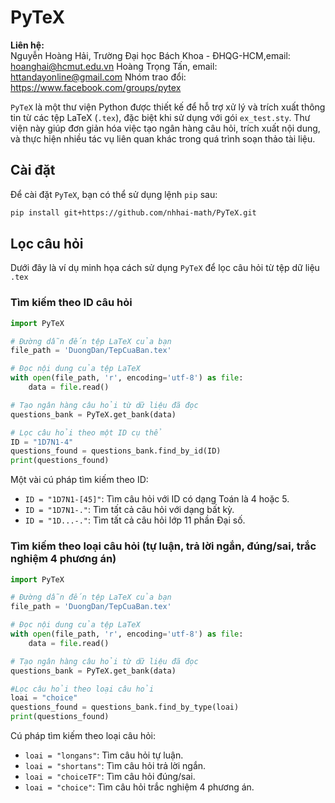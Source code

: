 
# PyTeX

**Liên hệ:**  
Nguyễn Hoàng Hải, Trường Đại học Bách Khoa - ĐHQG-HCM,email: hoanghai@hcmut.edu.vn
Hoàng Trọng Tấn, email: httandayonline@gmail.com
Nhóm trao đổi: https://www.facebook.com/groups/pytex

`PyTeX` là một thư viện Python được thiết kế để hỗ trợ xử lý và trích xuất thông tin từ các tệp LaTeX (`.tex`), đặc biệt khi sử dụng với gói `ex_test.sty`. Thư viện này giúp đơn giản hóa việc tạo ngân hàng câu hỏi, trích xuất nội dung, và thực hiện nhiều tác vụ liên quan khác trong quá trình soạn thảo tài liệu.

## Cài đặt

Để cài đặt `PyTeX`, bạn có thể sử dụng lệnh `pip` sau:

```bash
pip install git+https://github.com/nhhai-math/PyTeX.git
```

## Lọc câu hỏi

Dưới đây là ví dụ minh họa cách sử dụng `PyTeX` để lọc câu hỏi từ tệp dữ liệu `.tex`

### Tìm kiếm theo ID câu hỏi
```python
import PyTeX

# Đường dẫn đến tệp LaTeX của bạn
file_path = 'DuongDan/TepCuaBan.tex'

# Đọc nội dung của tệp LaTeX
with open(file_path, 'r', encoding='utf-8') as file:
    data = file.read()

# Tạo ngân hàng câu hỏi từ dữ liệu đã đọc
questions_bank = PyTeX.get_bank(data)

# Lọc câu hỏi theo một ID cụ thể
ID = "1D7N1-4"
questions_found = questions_bank.find_by_id(ID)
print(questions_found)
```
Một vài cú pháp tìm kiếm theo ID:

- `ID = "1D7N1-[45]"`: Tìm câu hỏi với ID có dạng Toán là 4 hoặc 5.
- `ID = "1D7N1-."`: Tìm tất cả câu hỏi với dạng bất kỳ.
- `ID = "1D...-."`: Tìm tất cả câu hỏi lớp 11 phần Đại số.
### Tìm kiếm theo loại câu hỏi (tự luận, trả lời ngắn, đúng/sai, trắc nghiệm 4 phương án)
```python
import PyTeX

# Đường dẫn đến tệp LaTeX của bạn
file_path = 'DuongDan/TepCuaBan.tex'

# Đọc nội dung của tệp LaTeX
with open(file_path, 'r', encoding='utf-8') as file:
    data = file.read()

# Tạo ngân hàng câu hỏi từ dữ liệu đã đọc
questions_bank = PyTeX.get_bank(data)

#Lọc câu hỏi theo loại câu hỏi
loai = "choice"
questions_found = questions_bank.find_by_type(loai)
print(questions_found)
```

Cú pháp tìm kiếm theo loại câu hỏi:

- `loai = "longans"`: Tìm câu hỏi tự luận.
- `loai = "shortans"`: Tìm câu hỏi trả lời ngắn.
- `loai = "choiceTF"`: Tìm câu hỏi đúng/sai.
- `loai = "choice"`: Tìm câu hỏi trắc nghiệm 4 phương án.
